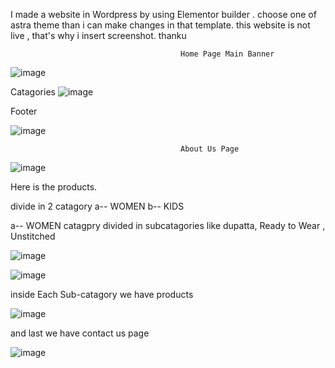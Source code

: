 I made a website in Wordpress by using Elementor builder . choose one of astra theme than i can make changes in that template. this website is not live , that's why i insert screenshot. thanku

                                          Home Page Main Banner

![image](https://user-images.githubusercontent.com/125293033/218512262-37cef643-704c-4c4b-8b43-681766d66e96.png)




Catagories
![image](https://user-images.githubusercontent.com/125293033/218513024-01e912f6-65c5-45be-a354-c2cf7c8fcaa9.png)


Footer

![image](https://user-images.githubusercontent.com/125293033/218513255-5464f4c3-239c-42ab-b58c-9456b9b4e108.png)




                                          About Us Page
![image](https://user-images.githubusercontent.com/125293033/218513570-9962fb16-01fb-4b86-8253-10ac48ddcbd0.png)


Here is the products.



divide in 2 catagory 
a-- WOMEN 
b-- KIDS 

a-- WOMEN catagpry divided in subcatagories like dupatta, Ready to Wear , Unstitched

![image](https://user-images.githubusercontent.com/125293033/218519651-ca9dd6f8-120d-4dc3-9884-6d27d37c57e3.png)


![image](https://user-images.githubusercontent.com/125293033/218518549-a4441ef7-dce9-4269-bc24-d01b27866fc4.png)


inside Each Sub-catagory we have products 

![image](https://user-images.githubusercontent.com/125293033/218520286-285643f0-a06a-46d1-82aa-32665b5d0432.png)

and last we have contact us page 

![image](https://user-images.githubusercontent.com/125293033/218521091-dd980669-ce58-4b2c-82bd-dd5e750ead3f.png)













